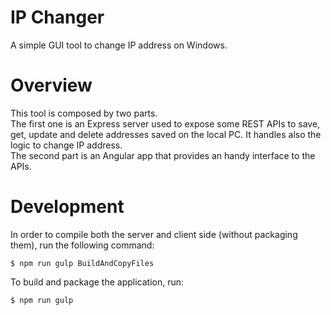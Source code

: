 # IP Changer

A simple GUI tool to change IP address on Windows.

# Overview
This tool is composed by two parts. <br>
The first one is an Express server used to expose some REST APIs to save, get, update and  delete addresses saved on the local PC. It handles also the logic to change IP address.<br>
The second part is an Angular app that provides an handy interface to the APIs.


# Development
In order to compile both the server and client side (without packaging them), run the following command: 

```
$ npm run gulp BuildAndCopyFiles
```

To build and package the application, run:

```
$ npm run gulp
```


